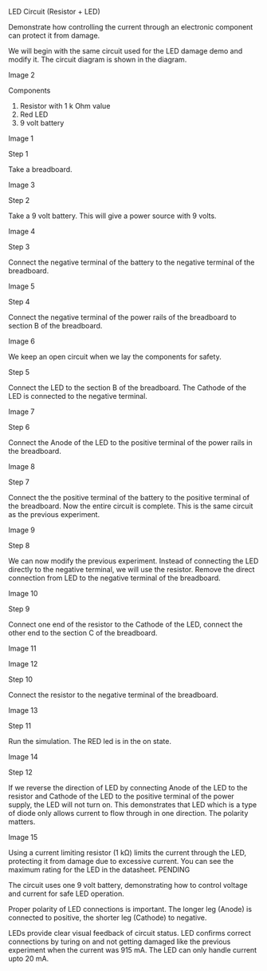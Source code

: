 LED Circuit (Resistor + LED)

Demonstrate how controlling the current through an electronic component can protect it from damage.

We will begin with the same circuit used for the LED damage demo and modify it. The circuit diagram is shown in the diagram.

Image 2

Components

1. Resistor with 1 k Ohm value
2. Red LED
3. 9 volt battery

Image 1

Step 1

Take a breadboard.

Image 3

Step 2

Take a 9 volt battery. This will give a power source with 9 volts.

Image 4

Step 3

Connect the negative terminal of the battery to the negative terminal of the breadboard.

Image 5

Step 4

Connect the negative terminal of the power rails of the breadboard to section B of the breadboard.

Image 6

We keep an open circuit when we lay the components for safety.

Step 5

Connect the LED to the section B of the breadboard. The Cathode of the LED is connected to the negative terminal.

Image 7

Step 6

Connect the Anode of the LED to the positive terminal of the power rails in the breadboard.

Image 8

Step 7

Connect the the positive terminal of the battery to the positive terminal of the breadboard. Now the entire circuit is complete. This is the same circuit as the previous experiment.

Image 9

Step 8

We can now modify the previous experiment. Instead of connecting the LED directly to the negative terminal, we will use the resistor. Remove the direct connection from LED to the negative terminal of the breadboard.

Image 10

Step 9

Connect one end of the resistor to the Cathode of the LED, connect the other end to the section C of the breadboard.

Image 11

Image 12

Step 10

Connect the resistor to the negative terminal of the breadboard.

Image 13

Step 11

Run the simulation. The RED led is in the on state.

Image 14

Step 12

If we reverse the direction of LED by connecting Anode of the LED to the resistor and Cathode of the LED to the positive terminal of the power supply, the LED will not turn on. This demonstrates that LED which is a type of diode only allows current to flow through in one direction. The polarity matters.

Image 15

Using a current limiting resistor (1 kΩ) limits the current through the LED, protecting it from damage due to excessive current. You can see the maximum rating for the LED in the datasheet. PENDING

The circuit uses one 9 volt battery, demonstrating how to control voltage and current for safe LED operation.

Proper polarity of LED connections is important. The longer leg (Anode) is connected to positive, the shorter leg (Cathode) to negative.

LEDs provide clear visual feedback of circuit status. LED confirms correct connections by turing on and not getting damaged like the previous experiment when the current was 915 mA. The LED can only handle current upto 20 mA.
